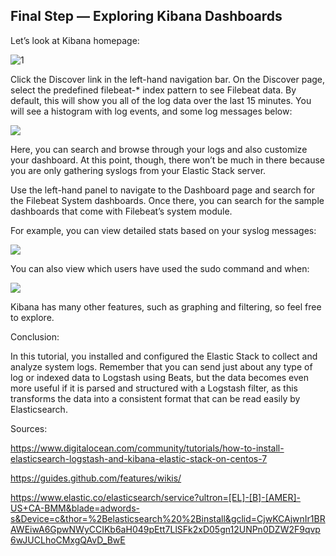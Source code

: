 ## Final Step — Exploring Kibana Dashboards

Let’s look at Kibana homepage: 

![1](https://assets.digitalocean.com/articles/elastic_CentOS7_120618/Kibana_Homepage_TN.png)


Click the Discover link in the left-hand navigation bar. On the Discover page, select the predefined filebeat-* index pattern to see Filebeat data. By default, this will show you all of the log data over the last 15 minutes. You will see a histogram with log events, and some log messages below:

![](https://assets.digitalocean.com/articles/elastic_CentOS7_120618/Kibana_DiscoverPage_TN.png)

Here, you can search and browse through your logs and also customize your dashboard. At this point, though, there won’t be much in there because you are only gathering syslogs from your Elastic Stack server.

Use the left-hand panel to navigate to the Dashboard page and search for the Filebeat System dashboards. Once there, you can search for the sample dashboards that come with Filebeat’s system module.

For example, you can view detailed stats based on your syslog messages:

![](https://assets.digitalocean.com/articles/elastic_CentOS7_120618/Kibana_SyslogDashboard_TN.png)

You can also view which users have used the sudo command and when:

![](https://assets.digitalocean.com/articles/elastic_CentOS7_120618/Kibana_Sudo_Page_TN.png)

 
Kibana has many other features, such as graphing and filtering, so feel free to explore.

Conclusion:

In this tutorial, you installed and configured the Elastic Stack to collect and analyze system logs. Remember that you can send just about any type of log or indexed data to Logstash using Beats, but the data becomes even more useful if it is parsed and structured with a Logstash filter, as this transforms the data into a consistent format that can be read easily by Elasticsearch.

Sources:

 <https://www.digitalocean.com/community/tutorials/how-to-install-elasticsearch-logstash-and-kibana-elastic-stack-on-centos-7>

 <https://guides.github.com/features/wikis/>

 <https://www.elastic.co/elasticsearch/service?ultron=[EL]-[B]-[AMER]-US+CA-BMM&blade=adwords-s&Device=c&thor=%2Belasticsearch%20%2Binstall&gclid=CjwKCAjwnIr1BRAWEiwA6GpwNWyCCIKb6aH049pEtt7LlSFk2xD05gn12UNPn0DZW2F9qvp6wJUCLhoCMxgQAvD_BwE>